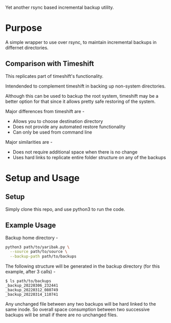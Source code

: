 Yet another rsync based incremental backup utility.

# Purpose

A simple wrapper to use over rsync, to maintain incremental backups in differnet
directories.

## Comparison with Timeshift
This replicates part of timeshift's functionality.

Intendended to complement timeshift in backing up non-system directories.

Although this can be used to backup the root system, timeshift may be a better
option for that since it allows pretty safe restoring of the system.

Major differences from timeshift are -
* Allows you to choose destination directory
* Does not provide any automated restore functionality
* Can only be used from command line

Major similarities are -
* Does not require additional space when there is no change
* Uses hard links to replicate entire folder structure on any of the backups

# Setup and Usage

## Setup

Simply clone this repo, and use python3 to run the code.

## Example Usage

Backup home directory -

```bash
python3 path/to/yaribak.py \
  --source path/to/source \
  --backup-path path/to/backups
```

The following structure will be generated in the backup directory (for this example, after 3 calls) -
```
$ ls path/to/backups
_backup_20220306_232441
_backup_20220312_080749
_backup_20220314_110741
```

Any unchanged file between any two backups will be hard linked to the same inode. So overall space consumption between two successive backups will be small if there are no unchanged files.

